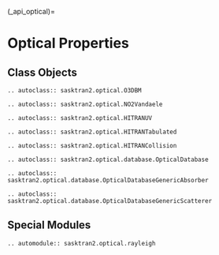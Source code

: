 
(_api_optical)=
# Optical Properties

## Class Objects

```{eval-rst}
.. autoclass:: sasktran2.optical.O3DBM

.. autoclass:: sasktran2.optical.NO2Vandaele

.. autoclass:: sasktran2.optical.HITRANUV

.. autoclass:: sasktran2.optical.HITRANTabulated

.. autoclass:: sasktran2.optical.HITRANCollision

.. autoclass:: sasktran2.optical.database.OpticalDatabase

.. autoclass:: sasktran2.optical.database.OpticalDatabaseGenericAbsorber

.. autoclass:: sasktran2.optical.database.OpticalDatabaseGenericScatterer
```

## Special Modules

```{eval-rst}
.. automodule:: sasktran2.optical.rayleigh
```
